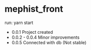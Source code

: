 # mephist_front
run: yarn start

- 0.0.1 Project created
- 0.0.2 - 0.0.4 Minor improvements
- 0.0.5 Connected with db (Not stable)
